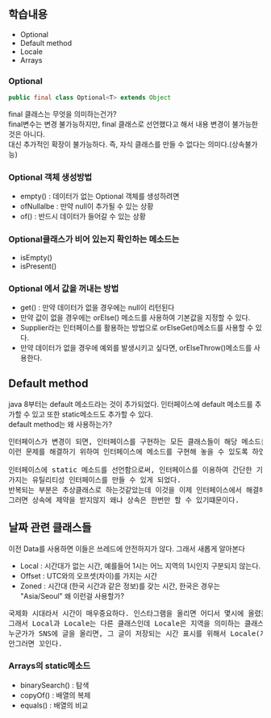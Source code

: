 ## 학습내용
- Optional
- Default method
- Locale
- Arrays

### Optional
```java
public final class Optional<T> extends Object
```
final 클래스는 무엇을 의미하는건가? <br>
final변수는 변경 불가능하지만, final 클래스로 선언했다고 해서 내용 변경이 불가능한 것은 아니다. <br>
대신 추가적인 확장이 불가능하다. 즉, 자식 클래스를 만들 수 없다는 의미다.(상속불가능) <br>

### Optional 객체 생성방법
- empty() : 데이터가 없는 Optional 객체를 생성하려면 
- ofNullalbe : 만약 null이 추가될 수 있는 상황
- of() : 반드시 데이터가 들어갈 수 있는 상황
### Optional클래스가 비어 있는지 확인하는 메소드는
- isEmpty()
- isPresent()

### Optional 에서 값을 꺼내는 방법
- get() : 만약 데이터가 없을 경우에는 null이 리턴된다
- 만약 값이 없을 경우에는 orElse() 메소드를 사용하여 기본값을 지정할 수 있다.
- Supplier<T>라는 인터페이스를 활용하는 방법으로 orElseGet()메소드를 사용할 수 있다.
- 만약 데이터가 없을 경우에 예외를 발생시키고 싶다면, orElseThrow()메소드를 사용한다.
    
## Default method
java 8부터는 default 메소드라는 것이 추가되었다. 인터페이스에 default 메소드를 추가할 수 있고 또한 static메소드도 추가할 수 있다. <br>
default method는 왜 사용하는가?  <br>
<pre>
인터페이스가 변경이 되면, 인터페이스를 구현하는 모든 클래스들이 해당 메소드를 구현해야 하는 문제가 있다. 
이런 문제를 해결하기 위하여 인터페이스에 메소드를 구현해 놓을 수 있도록 하였다.

인터페이스에 static 메소드를 선언함으로써, 인터페이스를 이용하여 간단한 기능을 
가지는 유틸리티성 인터페이스를 만들 수 있게 되었다. 
반복되는 부분은 추상클래스로 하는것같았는데 이것을 이제 인터페이스에서 해결해줌으로써 더 편해진것같다.
그러면 상속에 제약을 받지않지 왜냐 상속은 한번만 할 수 있기떄문이다.
</pre>


## 날짜 관련 클래스들
이전 Data를 사용하면 이들은 쓰레드에 안전하지가 않다. 그래서 새롭게 알아본다 <br>
- Local : 시간대가 없는 시간, 예를들어 1시는 어느 지역의 1시인지 구분되지 않는다.
- Offset : UTC와의 오프셋(차이)를 가지는 시간
- Zoned : 시간대 (한국 시간과 같은 정보)를 갖는 시간, 한국은 경우는 "Asia/Seoul"
왜 이런걸 사용할가?
<pre>
국제화 시대라서 시간이 매우중요하다. 인스타그램을 올리면 어디서 몇시에 올렸는지가 중요하다.
그래서 Local과 Locale는 다른 클래스인데 Locale은 지역을 의미하는 클래스이며, Local는 시간을 이야기하는 것이다. 그래서
누군가가 SNS에 글을 올리면, 그 글이 저장되는 시간 표시를 위해서 Locale(지역)정보와 함꼐 저장되어야 한다.
안그러면 꼬인다. 
</pre>
  
### Arrays의 static메소드
- binarySearch() : 탐색
- copyOf() : 배열의 복제
- equals() : 배열의 비교  
